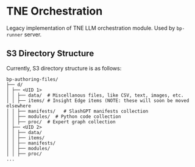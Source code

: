 # TNE Orchestration

Legacy implementation of TNE LLM orchestration module. Used by `bp-runner` server.

## S3 Directory Structure

Currently, S3 directory structure is as follows:

```
bp-authoring-files/
├── d/ 
│ ├── <UID 1> 
│ │ ├── data/  # Miscellanous files, like CSV, text, images, etc.
│ │ ├── items/ # Insight Edge items (NOTE: these will soon be moved elsewhere
│ │ ├── manifests/   # SlashGPT manifests collection
│ │ ├── modules/  # Python code collection
│ │ ├── proc/  # Expert graph collection
│ ├── <UID 2> 
│ │ ├── data/
│ │ ├── items/
│ │ ├── manifests/ 
│ │ ├── modules/ 
│ │ ├── proc/ 
...
